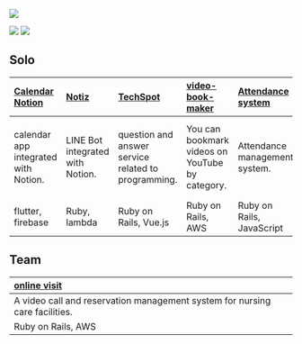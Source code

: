![](https://github-profile-summary-cards.vercel.app/api/cards/profile-details?username=takahiro-nagano&theme=nord_dark)

![](https://github-profile-summary-cards.vercel.app/api/cards/stats?username=takahiro-nagano&theme=nord_dark)
![](https://github-profile-summary-cards.vercel.app/api/cards/most-commit-language?username=takahiro-nagano&theme=nord_dark)

## Solo

| [Calendar Notion](https://apps.apple.com/jp/app/calendar-notion/id1668529031) | [Notiz](https://lin.ee/3eCFsQp) | [TechSpot](https://qiita.com/tta80962240/items/1f7e9a9eabf083d80382) | [video-book-maker](https://video-book-maker.com/) | [Attendance system]("") | [reviewee]("") 
| :---------- | :---------- | :---------- | :-------- | :---------- | :----------- |
| calendar app integrated with Notion. | LINE Bot integrated with Notion. | question and answer service related to programming.<br> | You can bookmark videos on YouTube by category.<br> | Attendance management system. | An app where you can review each other's apps. |
| flutter, firebase | Ruby, lambda | Ruby on Rails, Vue.js | Ruby on Rails, AWS | Ruby on Rails, JavaScript | Ruby on Rails  |


## Team

| [online visit](https://family-online-visit.herokuapp.com/) 
| :---------- |
| A video call and reservation management system for nursing care facilities. |
| Ruby on Rails, AWS |
